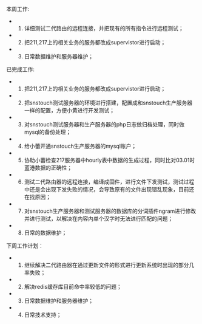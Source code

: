 本周工作:

* 1. 详细测试二代路由的远程连接，并把现有的所有指令进行远程测试；
* 2. 把211,217上的相关业务的服务都改成supervistor进行启动；
* 3. 日常数据维护和服务器维护；

已完成工作:

* 1. 把211,217上的相关业务的服务都改成supervistor进行启动；
* 2. 把snstouch测试服务器的环境进行搭建，配置成和snstouch生产服务器一样的配置，方便小黄进行开发测试；
* 3. 对snstouch测试服务器和生产服务器的php日志做归档处理，同时做mysql的备份处理；
* 4. 给小蕾开通snstouch生产服务器的mysql账户；
* 5. 协助小蕾检查217服务器中hourly表中数据的生成过程，同时比对03.01时蓝港数据的正确性；
* 6. 测试二代路由器的远程连接，编译成固件，进行文件下发测试，测试过程中还是会出现下发失败的情况，会导致原有的文件出现错乱现象，目前还在找原因；
* 7. 对snstouch生产服务器和测试服务器的数据库的分词插件ngram进行修改并进行测试，以解决在内容内单个汉字时无法进行匹配的问题；
* 8. 日常的数据维护；

下周工作计划：

* 1. 继续解决二代路由器在通过更新文件的形式进行更新系统时出现的部分几率失败；
* 2. 解决redis缓存库目前命中率较低的问题；
* 3. 日常数据维护和服务器维护；
* 4. 日常技术支持；